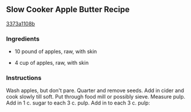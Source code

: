 ## Slow Cooker Apple Butter Recipe

[3373a1108b](http://cookeatshare.com/recipes/slow-cooker-apple-butter-32218)

### Ingredients

 - 10 pound of apples, raw, with skin

 - 4 cup of apples, raw, with skin

### Instructions

Wash apples, but don't pare. Quarter and remove seeds. Add in cider and cook slowly till soft. Put through food mill or possibly sieve. Measure pulp. Add in 1 c. sugar to each 3 c. pulp. Add in to each 3 c. pulp: